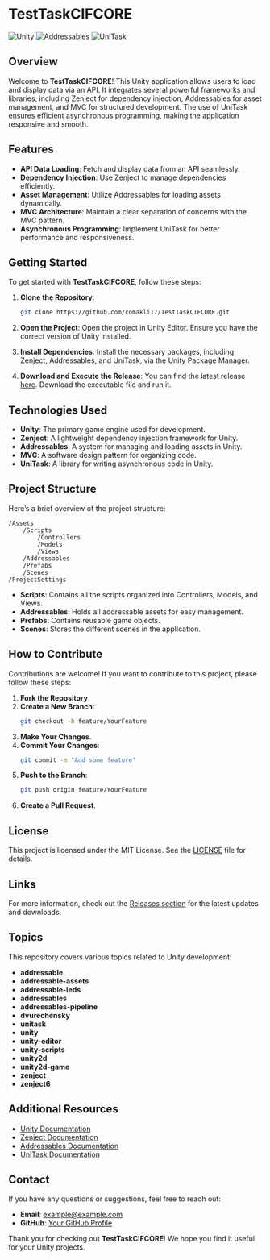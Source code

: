 # TestTaskCIFCORE

![Unity](https://img.shields.io/badge/Unity-2021.3.5f1-blue?style=flat-square)
![Addressables](https://img.shields.io/badge/Addressables-v1.18.0-orange?style=flat-square)
![UniTask](https://img.shields.io/badge/UniTask-v2.3.0-yellow?style=flat-square)

## Overview

Welcome to **TestTaskCIFCORE**! This Unity application allows users to load and display data via an API. It integrates several powerful frameworks and libraries, including Zenject for dependency injection, Addressables for asset management, and MVC for structured development. The use of UniTask ensures efficient asynchronous programming, making the application responsive and smooth.

## Features

- **API Data Loading**: Fetch and display data from an API seamlessly.
- **Dependency Injection**: Use Zenject to manage dependencies efficiently.
- **Asset Management**: Utilize Addressables for loading assets dynamically.
- **MVC Architecture**: Maintain a clear separation of concerns with the MVC pattern.
- **Asynchronous Programming**: Implement UniTask for better performance and responsiveness.

## Getting Started

To get started with **TestTaskCIFCORE**, follow these steps:

1. **Clone the Repository**:
   ```bash
   git clone https://github.com/comakli17/TestTaskCIFCORE.git
   ```

2. **Open the Project**:
   Open the project in Unity Editor. Ensure you have the correct version of Unity installed.

3. **Install Dependencies**:
   Install the necessary packages, including Zenject, Addressables, and UniTask, via the Unity Package Manager.

4. **Download and Execute the Release**:
   You can find the latest release [here](https://github.com/comakli17/TestTaskCIFCORE/releases). Download the executable file and run it.

## Technologies Used

- **Unity**: The primary game engine used for development.
- **Zenject**: A lightweight dependency injection framework for Unity.
- **Addressables**: A system for managing and loading assets in Unity.
- **MVC**: A software design pattern for organizing code.
- **UniTask**: A library for writing asynchronous code in Unity.

## Project Structure

Here’s a brief overview of the project structure:

```
/Assets
    /Scripts
        /Controllers
        /Models
        /Views
    /Addressables
    /Prefabs
    /Scenes
/ProjectSettings
```

- **Scripts**: Contains all the scripts organized into Controllers, Models, and Views.
- **Addressables**: Holds all addressable assets for easy management.
- **Prefabs**: Contains reusable game objects.
- **Scenes**: Stores the different scenes in the application.

## How to Contribute

Contributions are welcome! If you want to contribute to this project, please follow these steps:

1. **Fork the Repository**.
2. **Create a New Branch**:
   ```bash
   git checkout -b feature/YourFeature
   ```
3. **Make Your Changes**.
4. **Commit Your Changes**:
   ```bash
   git commit -m "Add some feature"
   ```
5. **Push to the Branch**:
   ```bash
   git push origin feature/YourFeature
   ```
6. **Create a Pull Request**.

## License

This project is licensed under the MIT License. See the [LICENSE](LICENSE) file for details.

## Links

For more information, check out the [Releases section](https://github.com/comakli17/TestTaskCIFCORE/releases) for the latest updates and downloads.

## Topics

This repository covers various topics related to Unity development:

- **addressable**
- **addressable-assets**
- **addressable-leds**
- **addressables**
- **addressables-pipeline**
- **dvurechensky**
- **unitask**
- **unity**
- **unity-editor**
- **unity-scripts**
- **unity2d**
- **unity2d-game**
- **zenject**
- **zenject6**

## Additional Resources

- [Unity Documentation](https://docs.unity3d.com/Manual/index.html)
- [Zenject Documentation](https://github.com/modesttree/Zenject)
- [Addressables Documentation](https://docs.unity3d.com/Manual/com.unity.addressables.html)
- [UniTask Documentation](https://github.com/Cysharp/UniTask)

## Contact

If you have any questions or suggestions, feel free to reach out:

- **Email**: example@example.com
- **GitHub**: [Your GitHub Profile](https://github.com/yourusername)

Thank you for checking out **TestTaskCIFCORE**! We hope you find it useful for your Unity projects.